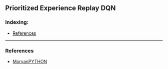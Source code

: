 ## Prioritized Experience Replay DQN

### Indexing:
- [References](#References)

---
### References
- [MorvanPYTHON](https://morvanzhou.github.io/tutorials/machine-learning/reinforcement-learning/4-6-prioritized-replay/)
